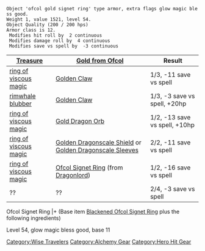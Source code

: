 `Object 'ofcol gold signet ring' type armor, extra flags glow magic bless good.`  
`Weight 1, value 1521, level 54.`  
`Object Quality (200 / 200 hps)`  
`Armor class is 12.`  
` Modifies hit roll by  2 continuous`  
` Modifies damage roll by  4 continuous`  
` Modifies save vs spell by  -3 continuous`

| [ Treasure](Alchemical_Ingredients_-_Treasure "wikilink") | [ Gold from Ofcol ](Alchemical_Ingredients_-_Ofcol_Gold "wikilink")                                                                      | Result                        |
|-----------------------------------------------------------|------------------------------------------------------------------------------------------------------------------------------------------|-------------------------------|
| [ring of viscous magic](Ring_of_Viscous_Magic "wikilink") | [Golden Claw](Golden_Claw "wikilink")                                                                                                    | 1/3, -11 save vs spell        |
| [rimwhale blubber](Rimwhale_Blubber "wikilink")           | [Golden Claw](Golden_Claw "wikilink")                                                                                                    | 1/3, -3 save vs spell, +20hp  |
| [ring of viscous magic](Ring_of_Viscous_Magic "wikilink") | [Gold Dragon Orb](Gold_Dragon_Orb "wikilink")                                                                                            | 1/2, -13 save vs spell, +10hp |
| [ring of viscous magic](Ring_of_Viscous_Magic "wikilink") | [Golden Dragonscale Shield](Golden_Dragonscale_Shield "wikilink") or [Golden Dragonscale Sleeves](Golden_Dragonscale_Sleeves "wikilink") | 2/2, -11 save vs spell        |
| [ring of viscous magic](Ring_of_Viscous_Magic "wikilink") | [Ofcol Signet Ring](Ofcol_Signet_Ring "wikilink") (from [Dragonlord](Dragonlord "wikilink"))                                             | 1/2, -16 save vs spell        |
| ??                                                        | ??                                                                                                                                       | 2/4, -3 save vs spell         |

Ofcol Signet Ring \|+ (Base item [Blackened Ofcol Signet
Ring](Blackened_Ofcol_Signet_Ring "wikilink") plus the following
ingredients)

Level 54, glow magic bless good, base 11

[Category:Wise Travelers](Category:Wise_Travelers "wikilink")
[Category:Alchemy Gear](Category:Alchemy_Gear "wikilink") [Category:Hero
Hit Gear](Category:Hero_Hit_Gear "wikilink")
